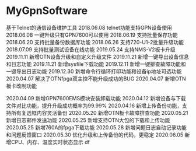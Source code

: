# MyGpnSoftware
基于Telnet的通信设备维护工具
2018.06.08 telnet功能支持GPN设备使用
2018.06.08 一键升级只有GPN7600可以使用
2018.06.19 支持批量保存功能
2018.06.20 支持批量备份数据库功能
2018.06.26 支持720-U1-2批量升级功能
2018.07.09 支持批量测试设备在线功能
2019.05.24 支持NMS-V2板卡升级
2019.11.11 新增OTN设备升级和自定义升级文件
2019.11.21 新增一键导出设备信息和日志功能
2019.11.21 新增sysfile下载功能
2019.12.11 新增一键排查故障功能和一键导出日志功能
2019.12.30 新增命令行循环打印功能和设备ip地址可选功能
2020.04.07 解决了OTNfpga双主控不能升级成功的BUG
2020.04.07 新增OTN板卡改制功能

2020.04.09 新增GPN7600EMS模块安装卸载功能
2020.04.12 新增设备与下载文件对比功能，提升升级成功概率为99.99%
2020.04.16 新增上传备份功能，支持所有复选框内容灵活备份
2020.05.20 新增OTN板卡故障排查功能
2020.05.21 新增日志邮件发送功能
2020.05.25 新增支持OTN大包的下载和上传功能
2020.05.25 新增760A的fpga下载功能
2020.05.28 新增问题日志自动记录功能和问题反馈窗口
2020.05.30 优化升级和上传备份的代码，更稳定
2020.06.05 新增CPU、内存、温度实时状态显示
df
